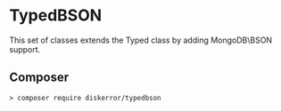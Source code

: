 # TypedBSON
This set of classes extends the Typed class by adding MongoDB\BSON support.



## Composer
```
> composer require diskerror/typedbson
```
